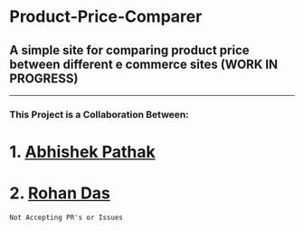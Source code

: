 # Product-Price-Comparer
## A simple site for comparing product price between different e commerce sites (WORK IN PROGRESS)
---
### This Project is a Collaboration Between:
# 1. [Abhishek Pathak](www.github.com/scorcism) 
# 2. [Rohan Das](www.rohandas.me)
```
Not Accepting PR's or Issues
```